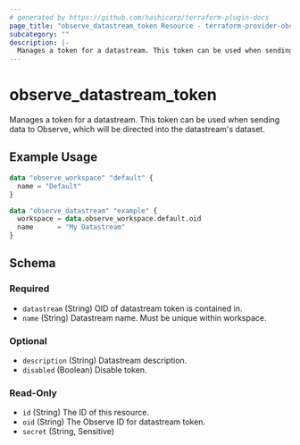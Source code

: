 ```yaml
---
# generated by https://github.com/hashicorp/terraform-plugin-docs
page_title: "observe_datastream_token Resource - terraform-provider-observe"
subcategory: ""
description: |-
  Manages a token for a datastream. This token can be used when sending data to Observe, which will be directed into the datastream's dataset.
---
```

# observe_datastream_token

Manages a token for a datastream. This token can be used when sending data to Observe, which will be directed into the datastream's dataset.
## Example Usage
```terraform
data "observe_workspace" "default" {
  name = "Default"
}

data "observe_datastream" "example" {
  workspace = data.observe_workspace.default.oid
  name      = "My Datastream"
}
```
<!-- schema generated by tfplugindocs -->
## Schema

### Required

- `datastream` (String) OID of datastream token is contained in.
- `name` (String) Datastream name. Must be unique within workspace.

### Optional

- `description` (String) Datastream description.
- `disabled` (Boolean) Disable token.

### Read-Only

- `id` (String) The ID of this resource.
- `oid` (String) The Observe ID for datastream token.
- `secret` (String, Sensitive)


